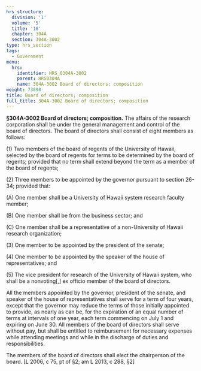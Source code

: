 ```yaml
---
hrs_structure:
  division: '1'
  volume: '5'
  title: '18'
  chapter: 304A
  section: 304A-3002
type: hrs_section
tags:
  - Government
menu:
  hrs:
    identifier: HRS_0304A-3002
    parent: HRS0304A
    name: 304A-3002 Board of directors; composition
weight: 73090
title: Board of directors; composition
full_title: 304A-3002 Board of directors; composition
---
```

**§304A-3002 Board of directors; composition.** The affairs of the research corporation shall be under the general management and control of the board of directors. The board of directors shall consist of eight members as follows:

(1) Two members of the board of regents of the University of Hawaii, selected by the board of regents for terms to be determined by the board of regents; provided that no term shall extend beyond the term as a member of the board of regents;

(2) Three members to be appointed by the governor pursuant to section 26-34; provided that:

(A) One member shall be a University of Hawaii system research faculty member;

(B) One member shall be from the business sector; and

(C) One member shall be a representative of a non-University of Hawaii research organization;

(3) One member to be appointed by the president of the senate;

(4) One member to be appointed by the speaker of the house of representatives; and

(5) The vice president for research of the University of Hawaii system, who shall be a nonvoting[,] ex officio member of the board of directors.

All the members appointed by the governor, president of the senate, and speaker of the house of representatives shall serve for a term of four years, except that the governor may reduce the terms of those initially appointed to provide, as nearly as can be, for the expiration of an equal number of terms at intervals of one year, each term commencing on July 1 and expiring on June 30\. All members of the board of directors shall serve without pay, but shall be entitled to reimbursement for necessary expenses while attending meetings and while in the discharge of duties and responsibilities.

The members of the board of directors shall elect the chairperson of the board. [L 2006, c 75, pt of §2; am L 2013, c 288, §2]